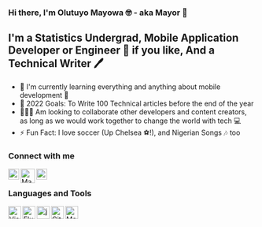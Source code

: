 ### Hi there, I'm **Olutuyo Mayowa** 🤓 - aka Mayor 👋

## I'm a Statistics Undergrad, Mobile Application Developer or Engineer 🧰 if you like, And a Technical Writer 🖊️
- 🌱 I'm currently learning everything and anything about mobile development 🤣
- 🥅 2022 Goals: To Write 100 Technical articles before the end of the year
- 🧑‍🤝‍🧑 Am looking to collaborate other developers and content creators, as long as we would work together to change the world with tech 💻
- ⚡ Fun Fact: I love soccer (Up Chelsea ⚽!), and Nigerian Songs 🎶 too 

### Connect with me 
[<img align = "left" alt = "mayourwa.hashnode.dev| Hashnode" width ="22px" src = "https://seeklogo.com/images/H/hashnode-logo-B114767E70-seeklogo.com.png">][website]

[<img align ="left" alt="MayowaOlutuyo|Twitter" width="29px" src = "https://www.freepnglogos.com/uploads/twitter-logo-png/twitter-bird-symbols-png-logo-0.png"/>][twitter]

[<img align = "left" alt="MayowaOlutuyo | LinkedIn" width="22px" src = "https://www.freepnglogos.com/uploads/linkedin-basic-round-social-logo-png-13.png"/>][linkedin]<br/>

### **Languages and Tools** 
[<img align ="left" alt ="Visual Studio Code" width="26px" src="https://code.visualstudio.com/assets/images/code-stable.png"/>][vscode]&nbsp;
&nbsp;[<img align="left" alt ="Flutter" width="26px" src="https://www.seekpng.com/png/full/945-9454419_nuff-said-show-me-the-code-flutter-bottom.png"/>][flutter]&nbsp;
&nbsp;[<img align="left" alt="java" width="26" src="https://brandslogos.com/wp-content/uploads/images/java-logo-1.png"/>][java]&nbsp;
&nbsp;[<img align ="left" alt ="Github" width="26px" src ="https://github.githubassets.com/images/modules/logos_page/GitHub-Mark.png"/>][github]&nbsp; 
[<img align="left" alt ="Markdown" width="26px" src="https://w7.pngwing.com/pngs/402/915/png-transparent-markdown-computer-icons-sublime-text-down-arrow-angle-text-rectangle.png"/>][markdown]&nbsp;

<br/>
<br/>

[website]: https://mayourwa.hashnode.dev/
[twitter]:  https://twitter.com/MayowaOlutuyo
[linkedin]: https://www.linkedin.com/in/olutuyo-mayowa-a044951aa/
[github]: https://github.com/Oluwamayowa247
[java]: https://www.oracle.com/java/
[flutter]:https://flutter.dev/
[vscode]:https://code.visualstudio.com/
[markdown]:https://www.markdownguide.org/